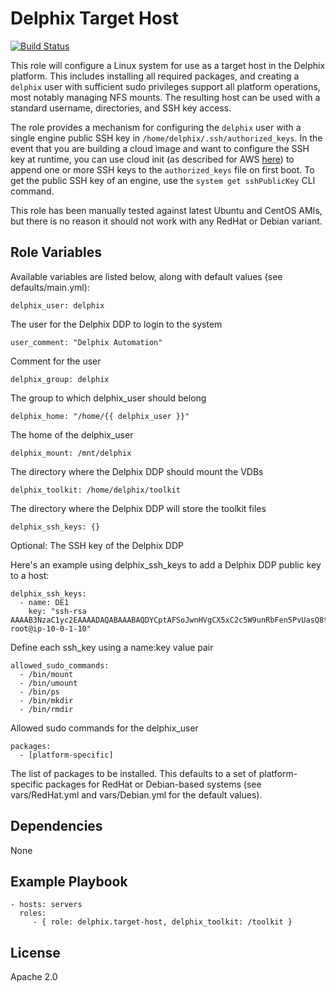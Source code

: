 Delphix Target Host
===================
[![Build Status](https://travis-ci.com/delphix/ansible-target-host.svg?branch=master)](https://travis-ci.com/delphix/ansible-target-host)

This role will configure a Linux system for use as a target host in the Delphix
platform. This includes installing all required packages, and creating a
`delphix` user with sufficient sudo privileges support all platform operations,
most notably managing NFS mounts.  The resulting host can be used with a
standard username, directories, and SSH key access.

The role provides a mechanism for configuring the `delphix` user with a single
engine public SSH key in `/home/delphix/.ssh/authorized_keys`. In the event
that you are building a cloud image and want to configure the SSH key at
runtime, you can use cloud init (as described for AWS
[here](https://docs.aws.amazon.com/AWSEC2/latest/UserGuide/user-data.html)) to
append one or more SSH keys to the `authorized_keys` file on first boot. To get
the public SSH key of an engine, use the `system get sshPublicKey` CLI command.

This role has been manually tested against latest Ubuntu and CentOS AMIs, but
there is no reason it should not work with any RedHat or Debian variant.

Role Variables
--------------

Available variables are listed below, along with default values (see defaults/main.yml):

    delphix_user: delphix
The user for the Delphix DDP to login to the system

    user_comment: "Delphix Automation"
Comment for the user

    delphix_group: delphix
The group to which delphix_user should belong

    delphix_home: "/home/{{ delphix_user }}"
The home of the delphix_user

    delphix_mount: /mnt/delphix
The directory where the Delphix DDP should mount the VDBs

    delphix_toolkit: /home/delphix/toolkit
The directory where the Delphix DDP will store the toolkit files

    delphix_ssh_keys: {}
Optional: The SSH key of the Delphix DDP

Here's an example using delphix_ssh_keys to add a Delphix DDP public key to a host:

    delphix_ssh_keys:
      - name: DE1
        key: "ssh-rsa AAAAB3NzaC1yc2EAAAADAQABAAABAQDYCptAFSoJwnHVgCX5xC2c5W9unRbFen5PvUasQ8tnlouNRte5hnKe10bgkMFN4LSUbXggXk1C+9eMMKvpKxifFFLVTNCtKGyBsrUpmKLWAoQU5ycpXFfGmgtASJn+VZh5VYbCKTcvVsadR8UA7PyOU6V5gayELKZBczw7gvpaGyM4cF4/1VqK7UzbnEXe0Rt3xozYMC+xyRSk+RZTh+grHYHb1Q/0cSsQmaw1sTlIFl8BAjXNMEmPoCISfSpO4F3yWmJUIEPtkWHWiKOUzgoi20vnvZnLHd54NAE8F+aJn4eNarAn0x2XWUdmgLuAM/7KzF5kn0+k9Pm3iJ1jE14J root@ip-10-0-1-10"
Define each ssh_key using a name:key value pair

    allowed_sudo_commands: 
      - /bin/mount
      - /bin/umount
      - /bin/ps
      - /bin/mkdir
      - /bin/rmdir
Allowed sudo commands for the delphix_user

    packages:
      - [platform-specific]
The list of packages to be installed. This defaults to a set of platform-specific packages for RedHat or Debian-based systems (see vars/RedHat.yml and vars/Debian.yml for the default values).

Dependencies
------------

None

Example Playbook
----------------

    - hosts: servers
      roles:
         - { role: delphix.target-host, delphix_toolkit: /toolkit }

License
-------

Apache 2.0

